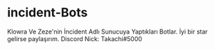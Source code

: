 # incident-Bots
Klowra Ve Zeze'nin İncident Adlı Sunucuya Yaptıkları Botlar.
İyi bir star gelirse paylaşırım.
Discord Nick: Takachi#5000
